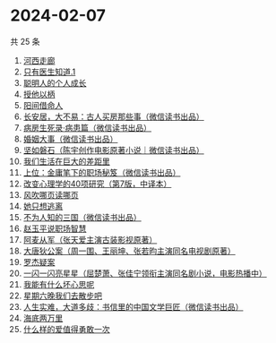 # 2024-02-07

共 25 条

<!-- BEGIN WEREAD -->
<!-- 最后更新时间 2024-02-07 15:04:21 +0800 -->
1. [河西走廊](https://weread.qq.com/web/bookDetail/de932a80813ab881eg014870)
1. [只有医生知道.1](https://weread.qq.com/web/bookDetail/e2432b40813ab7889g018653)
1. [聪明人的个人成长](https://weread.qq.com/web/bookDetail/a6932fd0813ab6f21g018afa)
1. [授他以柄](https://weread.qq.com/web/bookDetail/579323b0813ab7d6ag0128ad)
1. [阳间借命人](https://weread.qq.com/web/bookDetail/ade32200813ab80e6g012a21)
1. [长安居，大不易：古人买房那些事（微信读书出品）](https://weread.qq.com/web/bookDetail/3e232bb0813ab882eg0178b9)
1. [病房生死录·病患篇（微信读书出品）](https://weread.qq.com/web/bookDetail/23732ef0813ab8810g0134f0)
1. [婚姻大事（微信读书出品）](https://weread.qq.com/web/bookDetail/d4f32b20813ab87fdg01979d)
1. [坚如磐石（陈宇创作电影原著小说｜微信读书出品）](https://weread.qq.com/web/bookDetail/b3432ab0813ab87e0g018931)
1. [我们生活在巨大的差距里](https://weread.qq.com/web/bookDetail/286329405b40f728668c477)
1. [上位：金庸笔下的职场秘笈（微信读书出品）](https://weread.qq.com/web/bookDetail/0b2329c0813ab8810g0120a4)
1. [改变心理学的40项研究（第7版，中译本）](https://weread.qq.com/web/bookDetail/fe3325b0813ab6c04g012a12)
1. [风吹哪页读哪页](https://weread.qq.com/web/bookDetail/e53328e0813ab84e1g016bd3)
1. [她只想逃离](https://weread.qq.com/web/bookDetail/14032f30813ab87bdg0171be)
1. [不为人知的三国（微信读书出品）](https://weread.qq.com/web/bookDetail/84932580813ab87c1g0116af)
1. [赵玉平说职场智慧](https://weread.qq.com/web/bookDetail/8d832280813ab72bbg017413)
1. [阿麦从军（张天爱主演古装影视原著）](https://weread.qq.com/web/bookDetail/0ec32820813ab7bcdg010c85)
1. [大唐狄公案（周一围、王丽坤、张若昀主演同名电视剧原著）](https://weread.qq.com/web/bookDetail/1ac32f70813ab789bg014cf9)
1. [罗杰疑案](https://weread.qq.com/web/bookDetail/2ce329305b1dca2ceb95926)
1. [一闪一闪亮星星（屈楚萧、张佳宁领衔主演同名剧小说，电影热播中）](https://weread.qq.com/web/bookDetail/04f32820813ab8807g0105ec)
1. [我能有什么坏心思呢](https://weread.qq.com/web/bookDetail/3a232840727df32b3a27408)
1. [星期六晚我们去散步吧](https://weread.qq.com/web/bookDetail/d59326c0813ab7bbdg017221)
1. [人生实难，大道多歧：书信里的中国文学巨匠（微信读书出品）](https://weread.qq.com/web/bookDetail/22732c80813ab875cg017a80)
1. [海底两万里](https://weread.qq.com/web/bookDetail/aad321e07268789aaade032)
1. [什么样的爱值得勇敢一次](https://weread.qq.com/web/bookDetail/27c32ac0813ab77d1g016ff1)
<!-- END WEREAD -->